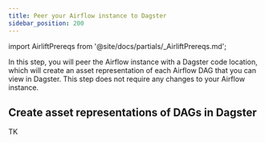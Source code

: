```yaml
---
title: Peer your Airflow instance to Dagster
sidebar_position: 200
---
```

import AirliftPrereqs from '@site/docs/partials/\_AirliftPrereqs.md';

<AirliftPreview />

In this step, you will peer the Airflow instance with a Dagster code location, which will create an asset representation of each Airflow DAG that you can view in Dagster. This step does not require any changes to your Airflow instance.

## Create asset representations of DAGs in Dagster

TK
